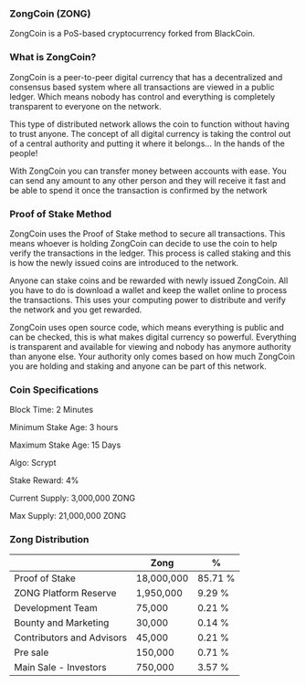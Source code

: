 ### ZongCoin (ZONG)
ZongCoin is a PoS-based cryptocurrency forked from BlackCoin.

### What is ZongCoin?
ZongCoin is a peer-to-peer digital currency that has a decentralized and consensus based system where all transactions are viewed in a public ledger. Which means nobody has control and everything is completely transparent to everyone on the network.

This type of distributed network allows the coin to function without having to trust anyone. The concept of all digital currency is taking the control out of a central authority and putting it where it belongs... In the hands of the people!

With ZongCoin you can transfer money between accounts with ease. You can send any amount to any other person and they will receive it fast and be able to spend it once the transaction is confirmed by the network

### Proof of Stake Method
ZongCoin uses the Proof of Stake method to secure all transactions. This means whoever is holding ZongCoin can decide to use the coin to help verify the transactions in the ledger. This process is called staking and this is how the newly issued coins are introduced to the network.

Anyone can stake coins and be rewarded with newly issued ZongCoin. All you have to do is download a wallet and keep the wallet online to process the transactions. This uses your computing power to distribute and verify the network and you get rewarded.

ZongCoin uses open source code, which means everything is public and can be checked, this is what makes digital currency so powerful. Everything is transparent and available for viewing and nobody has anymore authority than anyone else. Your authority only comes based on how much ZongCoin you are holding and staking and anyone can be part of this network.

### Coin Specifications

Block Time: 2 Minutes

Minimum Stake Age: 3 hours

Maximum Stake Age: 15 Days

Algo: Scrypt

Stake Reward: 4%

Current Supply: 3,000,000 ZONG

Max Supply: 21,000,000 ZONG

### Zong Distribution
|                              | Zong               | %            |
|------------------------------|--------------------|--------------|
| Proof of Stake               | 18,000,000         |85.71 %       |
| ZONG Platform Reserve        | 1,950,000          |9.29 %        |
| Development Team             | 75,000             |0.21 %        |
| Bounty and Marketing         | 30,000             |0.14 %        |
| Contributors and Advisors    | 45,000             |0.21 %        |
| Pre sale                     | 150,000            |0.71 %        |
| Main Sale - Investors        | 750,000            |3.57 %        |

